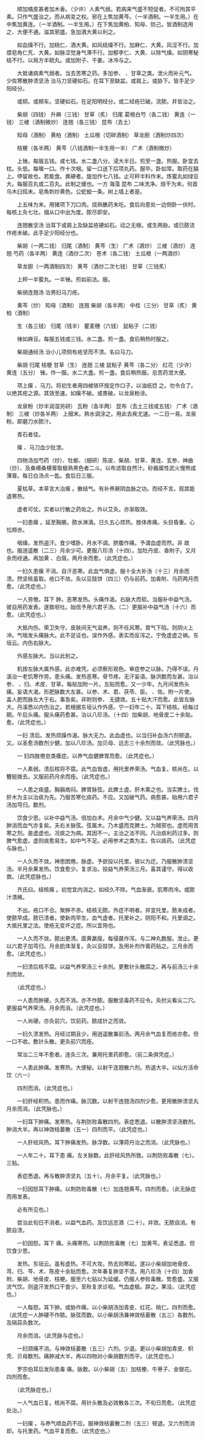 <!-- { "loadSidebar": true } -->
　　顺加橘皮甚者加木香。（少许）人素气弱。若病来气盛不短促者。不可拘其平素。只作气盛治之。而从病变之权。邪在上焦加黄芩。（一半酒制。一半生用。）在中焦加黄连。（一半酒制。一半生用。）在下焦加黄柏、知母、防己。皆酒制选用之、大便不通。滋其邪盛。急加酒大黄以利之。

　　如血燥不行。加桃仁、酒大黄。如风结燥不行。加麻仁、大黄。风涩不行。加煨皂角仁艽、大黄。如脉涩觉身气滞不行。加郁李仁、大黄、以除气燥。如阴寒秘结不行。以局方半硫丸。或加附子、干姜。冰冷与之。

　　大抵诸病素气弱者。当去苦寒之药。多加参、 、甘草之类。泄火而补元气。少佐寒散肿溃坚汤 治马刀坚硬如石。在耳下至缺盆。或肩上。或胁下。皆手足少阳经分。

　　或颏。或颊车。坚硬如石。在足阳明经分。或二经疮已破。流脓。并皆治之。

　　柴胡（四钱） 升麻（三钱） 甘草（炙） 归尾 葛根白芍（各二钱） 黄连（一钱） 三棱（酒制微炒） 连翘（各三钱） 昆布（去土）

　　知母（酒制） 黄柏（酒制） 土瓜根（切碎酒制） 草龙胆（酒制炒四次）

　　桔梗（各半两） 黄芩（八钱酒制一半生用一半） 广术（酒制微炒）

　　上锉。每服五钱。或七钱。水二盏八分。浸大半日。煎至一盏。热服。卧宜去枕。头低。每噙一口。作十次咽。留一口送下后项丸药。服毕。卧如常。取药在膈上。停留故也。若能食。粪硬者。旋加作七八钱。止可秤半料作末。炼蜜丸如绿豆大。每服百丸或二百丸。此制之缓也。一方 海藻 昆布 二味洗净。焙干为末。何首乌木臼捣末。皂角刺炒黄色。公蛇蜕一条。树上墙上者是。

　　上五味为末。用猪项下刀口肉。烧熟醮药末吃。食后向患处一边侧卧一伏时。每核上灸七壮。烟从口中出为度。脓尽即安。

　　连翘散坚汤 治耳下或肩上及缺盆疮硬如石。动之无根。或生两胁。或已脓流作疮未破。此手足少阳经分也。

　　柴胡（一两二钱） 归尾（酒制） 黄芩（生） 广术（酒炒） 三棱（酒炒） 连翘 芍药（各半两） 黄连（酒炒二次） 苍术（各二钱） 土瓜根（一两酒炒）

　　草龙胆（一两酒制四次） 黄芩（酒炒二次七钱） 甘草（三钱炙）

　　上秤一半蜜丸。一半锉。煎如前法。服。

　　柴胡连翘汤 治男妇马刀疮。

　　黄芩（炒） 知母（酒制） 连翘 柴胡（各半两） 中桂（三分） 甘草（炙） 黄柏（酒制）

　　生（各三钱） 归尾（钱半） 瞿麦穗（六钱） 鼠粘子（二钱）

　　锉如麻豆。每服五钱或三钱。水二盏。煎一盏。食后稍热时服之。

　　柴胡通经汤 治小儿项侧有疮坚而不溃。名曰马刀。

　　柴胡 归尾 桔梗 甘草（生） 连翘 三棱 鼠粘子 黄芩（各二分） 红花（少许） 黄连（五分） 锉。作一服。水二大盏。煎一盏。食后稍热服。忌苦药泄大便。

　　项上瘰 、马刀。将初生者用四棱铁环按定作口子。以油纸捻 之。勿令合了。以绝其疮之源。其效至速。如瘰不破。或畏破。以龙泉粉涂。

　　龙泉粉（炒半润湿另研） 瓦粉（各半两） 昆布（去土三钱或五钱） 广术（酒制） 三棱（炒各半两） 上细末。熟水调涂之。用此去疾尤速。一二日一易。龙泉粉。即磨刀水脓汁。

　　青石者佳。

　　瘰 、马刀血少肚泄。

　　四物汤加芍药（炒）、牡蛎、（细研）陈皮、柴胡、甘草、黄连、玄参、神曲（炒）、及桑椹桑椹膏取极熟黑色者二斗。以布滤取自然汁。砂器属性武火慢熬成薄膏。每日白汤点一匙。食后日三服。

　　夏枯草。本草言大治瘰 。散结气。有补养厥阴血脉之功。而经不言。观其能退寒热。

　　虚者可仗。实者以行散之药佐之。外以艾灸。亦渐取效。

　　一妇患瘰 。延至胸腋。脓水淋漓。日久五心烦热。肢体疼痛。头目昏重。心忪颊赤。

　　咽燥。发热盗汗。食少嗜卧。月水不调。脐腹作痛。予谓血虚而然。非 故也。服逍遥散（二三）月余少可。更服八珍汤（十四）。加牡丹皮、香附子。又月余而经通。再加黄 、白蔹。两月余而愈。（此凭症也。）

　　一妇久患瘰 不消。自汗恶寒。此血气俱虚。服十全大补汤（十三）月余而溃。然坚核虽取。疮口不敛。灸以豆豉饼（四三）仍与前药。加香附、乌药两月而愈。（此凭症也。）

　　一人劳倦。耳下 肿。恶寒发热。头痛作渴。右脉大而软。当服补中益气汤。彼自用药发表。遂致呕吐。始信予用六君子汤。（二）更服补中益气汤（十六）而愈。（此凭症也。）

　　大抵内伤。荣卫失守。皮肤间无气滋养。则不任风寒。胃气下陷。则阴火上冲。气喘发头痛脉大。此不足证也。误作外感。表实而反泻之。宁免虚虚之祸。东垣云。内伤右脉大。

　　外感左脉大。当以此别之。

　　机按左脉大属外感。此亦难凭。必须察形观色。审症参之以脉。乃得不误。丹溪治一老饥寒作劳。患头痛。发热恶寒。骨节疼。无汗妄语。脉洪数而左甚。治以参、 、归、术皮、甘草。每贴加附一片。五贴而愈。又一少年。九月间发热头痛。妄语大渴。形肥脉数大左甚。以参、术、君、茯苓、臣。 、佐。附一片使。盖人肥而脉左大于右。事急矣。非附则参、 无捷效。五十贴大汗而愈。此皆左脉大。丹溪悉以内伤治之。若根据东垣认作外感。宁一妇年二十。耳下结核。经每过期。午后头痛。服头痛药愈甚。治以八珍汤。（十四）加柴胡、地骨皮二十余贴。愈。（此凭症也。）

　　一妇 溃后。发热烦躁作渴。脉大无力。此血虚也。以当归补血汤六剂顿退。又。以圣愈汤数剂少健。加以八珍汤。加贝母、远志三十余剂而敛。（此凭脉也。）

　　一 妇四肢倦怠类痿症。以养气血健脾胃而愈。（此凭症也。）

　　一人素弱。溃后核将不腐。此气血皆虚。用托里养荣汤。气血复。核尚在。以簪挺拨去。又服前药月余而痊。（此凭症也。）

　　一人患之痰盛。胸膈痞闷。脾胃脉弦。此脾土虚。肝木乘之也。当实脾土。伐肝木为主以治痰为先。乃服苦寒化痰药。不应。又加破气药。病愈甚。始用六君子汤加芎归。数剂。

　　饮食少思。以补中益气汤。倍加白术。月余中气少健。又以益气养荣汤。四月肿消而血气亦复矣。夫右关脉弦。弦属木。乃木盛而克脾土。为贼邪也。虚而用苦寒之剂。是虚虚也。况痰之为病。其因不一。主治之法不同。凡治痰利药过多。则脾气愈虚。虚则痰愈易生。如中气不足。必用参术之类为主。佐以痰药。（此凭症与脉也。）

　　一人久而不敛。神思困倦。脉虚。予欲投以托里。彼以为迂。乃服散肿溃坚汤。半月余果发热。饮食愈少。复求治。投益气养荣汤三月。喜其谨守。得以收救。（此凭症脉也。）

　　齐氏曰。结核瘰 。初觉宜内消之。如经久不除。气血渐衰。肌寒肉冷。或脓汁清稀。

　　不出。疮口不合。聚肿不赤。结核无脓。外症不明者。并宜托里。脓未成者。使脓早成。脓已溃者。使新肉早生。血气虚者。托里补之。阴阳不和。托里调之。大抵托里之法。使疮无变坏之症。所以宜用也。

　　一人久而不敛。脓出更清。面黄羸瘦。每侵晨作泻。与二神丸数服。泄止。更以六君子加芎归。月余肌体渐复。灸以豆豉饼。及用补剂作膏药贴之。三月余而愈。（此凭症也。）

　　一妇溃后核不腐。以益气养荣汤三十余剂。更敷针头散腐之。再与前汤三十余剂而敛。

　　（此凭症也。）

　　一人患而肿硬。久而不消。亦不作脓。服散坚毒药不应令。灸肘尖看尖二穴。更服益气养荣汤。月余而消。（此凭症也。）

　　一人尚硬。亦灸前穴。饮前药。脓成针之而敛。

　　一妇久溃发热。月经过期且少。用逍遥散兼前汤。两月余气血复而疮亦愈。但一口不收。敷针头散。更灸前穴而痊。

　　常治二三年不愈者。连灸三次。兼用托里药即愈。（前二条俱凭症。）

　　一人患此肿痛。发寒热。大便秘。以射干连翘散六剂。热退大半。以仙方活命饮（六一）

　　四剂而消。（此凭症也。）

　　一妇肝经积热。患而作痛。脉沉数。以射干连翘汤四剂少愈。更用散肿溃坚丸月余而消。（此凭脉也。）

　　一妇耳下肿痛。发寒热。与荆防败毒散四剂。表症悉退。以散肿溃坚汤数剂。肿消大半。再以神效栝蒌散（五一）四剂而平。（此凭症也。）

　　一人肝经风热。耳下肿痛发热。脉浮数。以薄荷丹治之而消。（此凭脉也。）

　　一人年二十。耳下患 痛。左关脉数。此肝经风热所致。以荆防败毒散（七）。三贴。

　　表症悉退。再与散肿溃坚丸（五十）。月余平复。（此凭脉也。）

　　一妇因怒耳下肿痛。以荆防败毒散（七）加连翘黄芩。四剂而愈。（此无脉症而用发表。

　　必有所见也。）

　　尝治此旬日不消者。以益气血药。及饮远志酒（二十）。并效。无脓自消。有脓自溃。

　　一妇因怒。耳下 痛。头痛寒热。以荆防败毒散（七）加黄芩。表证悉退。但饮食少思。

　　发热。东垣云。虽有虚热。不可大攻。热去则寒起。遂以小柴胡加地骨皮、芎、归、芩、术、陈皮十余贴而愈。次年春复肿坚不溃。用八珍汤（十四）加香附、柴胡、地骨皮、桔梗。服至六七贴以为延缓。仍服人参败毒散。势愈盛。又服流气饮。则盗汗发热口干食少。至秋复求诊视。气血虚极。辞之。果没。（此凭症也。）

　　一人每怒。耳下肿。或胁作痛。以小柴胡汤加青皮、红花、桃仁。四剂而愈。（此凭症一人肿硬不作脓。脉弦而数。以小柴胡汤兼神效栝蒌散（五三）各数剂。及隔蒜灸数次。

　　月余而消。（此凭脉与症也。）

　　一妇颈痛不消。与神效栝蒌散（五三）六剂。少退。更以小柴胡加青皮、枳壳、贝母数剂。痛肿减大半。再以四物对小柴胡数剂而平。（此凭症也。）

　　罗宗伯耳后发际患毒 痛。脉数。以小柴胡（五）加桔梗、牛蒡子、金银花。四剂而愈。

　　（此凭脉症也。）

　　一人气血已复。核尚不腐。用针头散及必效散各三次。不旬日而愈。（此凭症处治。）

　　一妇瘰 。与养气顺血药不应。服神效栝蒌散二剂（五三）顿退。又六剂而消却。与托里药。气血平复而愈。（此凭症也。）

